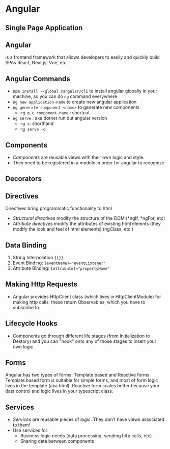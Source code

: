 # Angular

## Single Page Application

## Angular
is a frontend framework that allows developers to easily and quickly build SPAs
React, Next.js, Vue, etc.

## Angular Commands
- `npm install --global @angular/cli` to install angular globally in your machine, so you can do `ng` command everywhere
- `ng new application-name` to create new angular application
- `ng generate component <name>` to generate new components
    - `ng g c component-name` : shortcut
- `ng serve` : aka dotnet run but angular version
    - `ng s`: shorthand
    - `ng serve -o`

## Components
- *Components* are reusable views with their own logic and style.
- They need to be registered in a module in order for angular to recognize

## Decorators

## Directives
Directives bring programmatic functionality to html
- *Structural directives* modify the structure of the DOM (*ngIf, *ngFor, etc)
- *Attribute directives* modify the attributes of existing html elemnts (they modify the look and feel of html elements) (ngClass, etc.)

## Data Binding
1. String Interpolation `{{}}`
2. Event Binding: `(eventName)="eventListener"`
3. Attribute Binding: `[attribute]="propertyName"`

## Making Http Requests
- Angular provides HttpClient class (which lives in HttpClientModule) for making http calls, these return Observables, which you have to subscribe to.

## Lifecycle Hooks
- Components go through different life stages (from Initialization to Destory) and you can "hook" onto any of those stages to insert your own logic

## Forms
Angular has two types of forms: Template based and Reactive forms. Template based form is suitable for simple forms, and most of form logic lives in the template (aka html). Reactive form scales better because your data control and logic lives in your typescript class.


## Services
- *Services* are reusable pieces of *logic*. They don't have views associated to them!
- Use services for:
    - Business logic needs (data processing, sending http calls, etc)
    - Sharing data between components